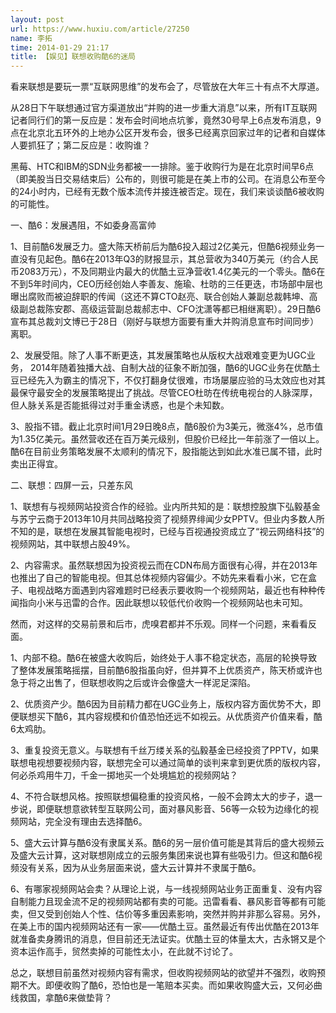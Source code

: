 ```yaml
---
layout: post
url: https://www.huxiu.com/article/27250
name: 李拓
time: 2014-01-29 21:17
title: 【娱见】联想收购酷6的迷局
---
```

看来联想是要玩一票“互联网思维”的发布会了，尽管放在大年三十有点不大厚道。

从28日下午联想通过官方渠道放出“并购的进一步重大消息”以来，所有IT互联网记者同行们的第一反应是：发布会时间地点坑爹，竟然30号早上6点发布消息，9点在北京北五环外的上地办公区开发布会，很多已经离京回家过年的记者和自媒体人要抓狂了；第二反应是：收购谁？

黑莓、HTC和IBM的SDN业务都被一一排除。鉴于收购行为是在北京时间早6点（即美股当日交易结束后）公布的，则很可能是在美上市的公司。在消息公布至今的24小时内，已经有无数个版本流传并接连被否定。现在，我们来谈谈酷6被收购的可能性。

一、酷6：发展遇阻，不如委身高富帅

1、目前酷6发展乏力。盛大陈天桥前后为酷6投入超过2亿美元，但酷6视频业务一直没有见起色。酷6在2013年Q3的财报显示，其总营收为340万美元（约合人民币2083万元），不及同期业内最大的优酷土豆净营收1.4亿美元的一个零头。酷6在不到5年时间内，CEO历经创始人李善友、施瑜、杜昉的三任更迭，市场部中层也曝出腐败而被迫辞职的传闻（这还不算CTO赵亮、联合创始人兼副总裁韩坤、高级副总裁陈安郡、高级运营副总裁郝志中、CFO沈潇等都已相继离职）。29日酷6宣布其总裁刘文博已于28日（刚好与联想方面要有重大并购消息宣布时间同步）离职。

2、发展受阻。除了人事不断更迭，其发展策略也从版权大战艰难变更为UGC业务， 2014年随着独播大战、自制大战的征象不断加强，酷6的UGC业务在优酷土豆已经先入为霸主的情况下，不仅打翻身仗很难，市场屡屡应验的马太效应也对其最保守最安全的发展策略提出了挑战。尽管CEO杜昉在传统电视台的人脉深厚，但人脉关系是否能抵得过对手重金诱惑，也是个未知数。

3、股指不错。截止北京时间1月29日晚8点，酷6股价为3美元，微涨4%，总市值为1.35亿美元。虽然营收还在百万美元级别，但股价已经比一年前涨了一倍以上。酷6在目前业务策略发展不太顺利的情况下，股指能达到如此水准已属不错，此时卖出正得宜。

二、联想：四屏一云，只差东风

1、联想有与视频网站投资合作的经验。业内所共知的是：联想控股旗下弘毅基金与苏宁云商于2013年10月共同战略投资了视频界绯闻少女PPTV。但业内多数人所不知的是，联想在发展其智能电视时，已经与百视通投资成立了“视云网络科技”的视频网站，其中联想占股49%。

2、内容需求。虽然联想因为投资视云而在CDN布局方面很有心得，并在2013年也推出了自己的智能电视。但其总体视频内容偏少。不妨先来看看小米，它在盒子、电视战略方面遇到内容难题时已经表示要收购一个视频网站，最近也有种种传闻指向小米与迅雷的合作。因此联想以较低代价收购一个视频网站也未可知。

然而，对这样的交易前景和后市，虎嗅君都并不乐观。同样一个问题，来看看反面。

1、内部不稳。酷6在被盛大收购后，始终处于人事不稳定状态，高层的轮换导致了整体发展策略摇摆，目前酷6股指虽向好，但并算不上优质资产，陈天桥或许也急于将之出售了，但联想收购之后或许会像盛大一样泥足深陷。

2、优质资产少。酷6因为目前精力都在UGC业务上，版权内容方面优势不大，即便联想买下酷6，其内容规模和价值恐怕还远不如视云。从优质资产价值来看，酷6太鸡肋。

3、重复投资无意义。与联想有千丝万缕关系的弘毅基金已经投资了PPTV，如果联想电视想要视频内容，联想完全可以通过简单的谈判来拿到更优质的版权内容，何必杀鸡用牛刀，千金一掷地买一个处境尴尬的视频网站？

4、不符合联想风格。按照联想偏稳重的投资风格，一般不会跨太大的步子，退一步说，即便联想意欲转型互联网公司，面对暴风影音、56等一众较为边缘化的视频网站，完全没有理由去选择酷6。

5、盛大云计算与酷6没有隶属关系。酷6的另一层价值可能是其背后的盛大视频云及盛大云计算，这对联想刚成立的云服务集团来说也算有些吸引力。但这和酷6视频没有关系，因为从业务层面来说，盛大云计算并不隶属于酷6。

6、有哪家视频网站会卖？从理论上说，与一线视频网站业务正面重复、没有内容自制能力且现金流不足的视频网站都有卖的可能。迅雷看看、暴风影音等都有可能卖，但又受到创始人个性、估价等多重因素影响，突然并购并非那么容易。另外，在美上市的国内视频网站还有一家——优酷土豆。虽然最近有传出优酷在2013年就准备卖身腾讯的消息，但目前还无法证实。优酷土豆的体量太大，古永锵又是个资本运作高手，贸然卖掉的可能性太小，在此就不讨论了。

总之，联想目前虽然对视频内容有需求，但收购视频网站的欲望并不强烈，收购预期不大。即便收购了酷6，恐怕也是一笔赔本买卖。而如果收购盛大云，又何必曲线救国，拿酷6来做垫背？

